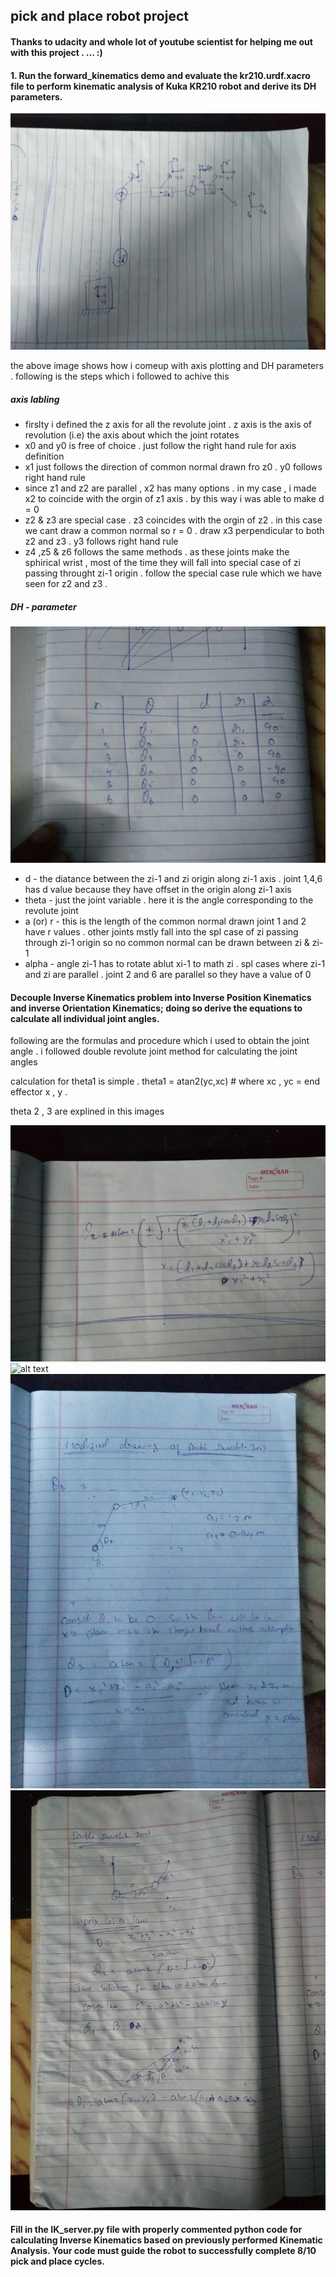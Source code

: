## pick and place robot project 

[//]: # (Image References)
[image1]: ./img/img1.jpg
[image2]: ./img/img2.jpg
[image4]: ./img/img3.jpg
[image3]: ./img/img4.jpg
[image5]: ./img/img5.jpg
[image6]: ./img/img6.jpg

#### Thanks to udacity and whole lot of youtube scientist for helping me out with this project . ... :)


#### 1. Run the forward_kinematics demo and evaluate the kr210.urdf.xacro file to perform kinematic analysis of Kuka KR210 robot and derive its DH parameters.

![alt text][image1]

the above image shows how i comeup with axis plotting and DH parameters . following is the steps which i followed to achive this

##### axis labling

* firslty i defined the z axis for all the revolute joint . z axis is the axis of revolution (i.e) the axis about which the joint rotates
* x0 and y0 is free of choice . just follow the right hand rule for axis definition
* x1 just follows the direction of common normal drawn fro z0 . y0 follows right hand rule
* since z1 and z2 are parallel , x2 has many options . in my case , i made x2 to coincide with the orgin of z1 axis . by this way i was able to make d = 0 
* z2 & z3 are special case . z3 coincides with the orgin of z2 . in this case we cant draw a common normal so r = 0 . draw x3 perpendicular to both z2 and z3 . y3 follows right hand rule 
* z4 ,z5 & z6 follows the same methods . as these joints make the sphirical wrist , most of the time they will fall into special case of zi passing throught zi-1 origin . follow the special case rule which we have seen for z2 and z3 .

##### DH - parameter 

![alt text][image2]

* d - the diatance between the zi-1 and zi origin along zi-1 axis . joint 1,4,6 has d value because they have offset in the origin along zi-1 axis 
* theta - just the joint variable . here it is the angle corresponding to the revolute joint 
* a (or) r  - this is the length of the common normal drawn joint 1 and 2 have r values . other joints mstly fall into the spl case of zi passing through zi-1 origin so no common normal can be drawn between zi & zi-1  
* alpha - angle zi-1 has to rotate ablut xi-1 to math zi . spl cases where zi-1 and zi are parallel . joint 2 and 6 are parallel so they have a value of 0 




#### Decouple Inverse Kinematics problem into Inverse Position Kinematics and inverse Orientation Kinematics; doing so derive the equations to calculate all individual joint angles.

following are the formulas and procedure which i used to obtain the joint angle . i followed double revolute joint method for calculating the joint angles


calculation for theta1 is simple . theta1 = atan2(yc,xc) # where xc , yc  = end effector x , y . 

theta 2 , 3 are explined in this images 

![alt text][image3]
![alt text][image4]
![alt text][image5]
![alt text][image6]



#### Fill in the IK_server.py file with properly commented python code for calculating Inverse Kinematics based on previously performed Kinematic Analysis. Your code must guide the robot to successfully complete 8/10 pick and place cycles. 

